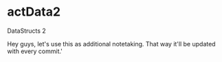 # actData2
DataStructs 2

Hey guys, let's use this as additional notetaking. That way it'll be updated with every commit.'